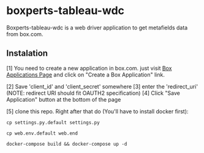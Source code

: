 # boxperts-tableau-wdc 
Boxperts-tableau-wdc is a web driver application to get metafields data from box.com.

## Instalation

[1] You need to create a new application in box.com.
just visit 
[Box Applications Page](https://app.box.com/developers/services/)
and click on "Create a Box Application" link.

[2] Save 'client_id' and 'client_secret' somewhere
[3] enter the 'redirect_uri' (NOTE: redirect URI should fit OAUTH2 specification)
[4] Click "Save Application" button at the bottom of the page

[5] clone this repo. Right after that do (You'll have to install docker first):

 `cp settings.py.default settings.py`

  `cp web.env.default web.end`

  `docker-compose build && docker-compose up -d`
  
  
 
